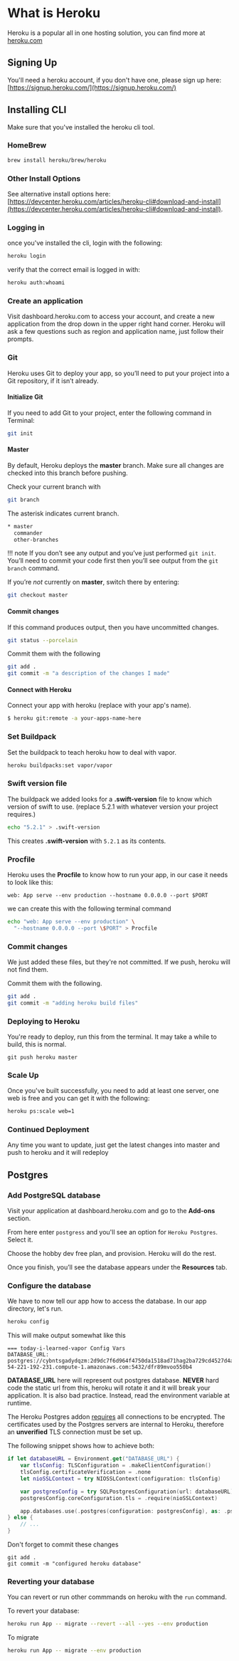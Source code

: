 # What is Heroku

Heroku is a popular all in one hosting solution, you can find more at [heroku.com](https://www.heroku.com)

## Signing Up

You'll need a heroku account, if you don't have one, please sign up here: [https://signup.heroku.com/](https://signup.heroku.com/)

## Installing CLI

Make sure that you've installed the heroku cli tool.

### HomeBrew

```bash
brew install heroku/brew/heroku
```

### Other Install Options

See alternative install options here: [https://devcenter.heroku.com/articles/heroku-cli#download-and-install](https://devcenter.heroku.com/articles/heroku-cli#download-and-install).

### Logging in

once you've installed the cli, login with the following:

```bash
heroku login
```

verify that the correct email is logged in with:

```bash
heroku auth:whoami
```

### Create an application

Visit dashboard.heroku.com to access your account, and create a new application from the drop down in the upper right hand corner. Heroku will ask a few questions such as region and application name, just follow their prompts.

### Git

Heroku uses Git to deploy your app, so you’ll need to put your project into a Git repository, if it isn’t already.

#### Initialize Git

If you need to add Git to your project, enter the following command in Terminal:

```bash
git init
```

#### Master

By default, Heroku deploys the **master** branch. Make sure all changes are checked into this branch before pushing.

Check your current branch with

```bash
git branch
```

The asterisk indicates current branch.

```bash
* master
  commander
  other-branches
```

!!! note 
    If you don’t see any output and you’ve just performed `git init`. You’ll need to commit your code first then you’ll see output from the `git branch` command.


If you’re _not_ currently on **master**, switch there by entering:

```bash
git checkout master
```

#### Commit changes

If this command produces output, then you have uncommitted changes.

```bash
git status --porcelain
```

Commit them with the following

```bash
git add .
git commit -m "a description of the changes I made"
```

#### Connect with Heroku

Connect your app with heroku (replace with your app's name).

```bash
$ heroku git:remote -a your-apps-name-here
```

### Set Buildpack

Set the buildpack to teach heroku how to deal with vapor.

```bash
heroku buildpacks:set vapor/vapor
```

### Swift version file

The buildpack we added looks for a **.swift-version** file to know which version of swift to use. (replace 5.2.1 with whatever version your project requires.)

```bash
echo "5.2.1" > .swift-version
```

This creates **.swift-version** with `5.2.1` as its contents.


### Procfile

Heroku uses the **Procfile** to know how to run your app, in our case it needs to look like this:

```
web: App serve --env production --hostname 0.0.0.0 --port $PORT
```

we can create this with the following terminal command

```bash
echo "web: App serve --env production" \
  "--hostname 0.0.0.0 --port \$PORT" > Procfile
```

### Commit changes

We just added these files, but they're not committed. If we push, heroku will not find them.

Commit them with the following.

```bash
git add .
git commit -m "adding heroku build files"
```

### Deploying to Heroku

You're ready to deploy, run this from the terminal. It may take a while to build, this is normal.

```none
git push heroku master
```

### Scale Up

Once you've built successfully, you need to add at least one server, one web is free and you can get it with the following:

```bash
heroku ps:scale web=1
```

### Continued Deployment

Any time you want to update, just get the latest changes into master and push to heroku and it will redeploy

## Postgres

### Add PostgreSQL database

Visit your application at dashboard.heroku.com and go to the **Add-ons** section.

From here enter `postgress` and you'll see an option for `Heroku Postgres`. Select it.

Choose the hobby dev free plan, and provision. Heroku will do the rest.

Once you finish, you’ll see the database appears under the **Resources** tab.

### Configure the database

We have to now tell our app how to access the database. In our app directory, let's run.

```bash
heroku config
```

This will make output somewhat like this

```none
=== today-i-learned-vapor Config Vars
DATABASE_URL: postgres://cybntsgadydqzm:2d9dc7f6d964f4750da1518ad71hag2ba729cd4527d4a18c70e024b11cfa8f4b@ec2-54-221-192-231.compute-1.amazonaws.com:5432/dfr89mvoo550b4
```

**DATABASE_URL** here will represent out postgres database. **NEVER** hard code the static url from this, heroku will rotate it and it will break your application. It is also bad practice. Instead, read the environment variable at runtime.

The Heroku Postgres addon [requires](https://devcenter.heroku.com/changelog-items/2035) all connections to be encrypted. The certificates used by the Postgres servers are internal to Heroku, therefore an **unverified** TLS connection must be set up.

The following snippet shows how to achieve both:

```swift
if let databaseURL = Environment.get("DATABASE_URL") {
    var tlsConfig: TLSConfiguration = .makeClientConfiguration()
    tlsConfig.certificateVerification = .none
    let nioSSLContext = try NIOSSLContext(configuration: tlsConfig)

    var postgresConfig = try SQLPostgresConfiguration(url: databaseURL)
    postgresConfig.coreConfiguration.tls = .require(nioSSLContext)

    app.databases.use(.postgres(configuration: postgresConfig), as: .psql)
} else {
    // ...
}
```

Don't forget to commit these changes

```none
git add .
git commit -m "configured heroku database"
```

### Reverting your database

You can revert or run other commmands on heroku with the `run` command.

To revert your database:

```bash
heroku run App -- migrate --revert --all --yes --env production
```

To migrate

```bash
heroku run App -- migrate --env production
```
